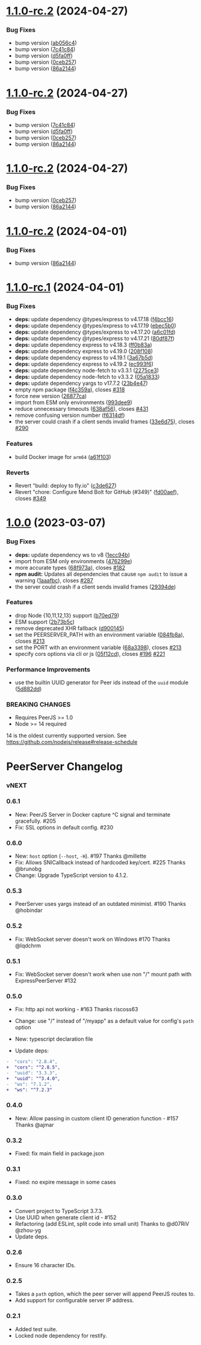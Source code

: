 # [1.1.0-rc.2](https://github.com/peers/peerjs-server/compare/v1.1.0-rc.1...v1.1.0-rc.2) (2024-04-27)


### Bug Fixes

* bump version ([ab056c4](https://github.com/peers/peerjs-server/commit/ab056c4647be3d28c46aef3806b028ed0a920753))
* bump version ([7c41c84](https://github.com/peers/peerjs-server/commit/7c41c847f979108d8e18d6093713baee2044950b))
* bump version ([d5fa0ff](https://github.com/peers/peerjs-server/commit/d5fa0ffb48dc37859bbdbf6bfc2f888602e261e5))
* bump version ([0ceb257](https://github.com/peers/peerjs-server/commit/0ceb25753db3e4e86aa00f7dd3a23fc15bebbf32))
* bump version ([86a2144](https://github.com/peers/peerjs-server/commit/86a214455f9fbb093b949cddcf52da698e41eed1))

# [1.1.0-rc.2](https://github.com/peers/peerjs-server/compare/v1.1.0-rc.1...v1.1.0-rc.2) (2024-04-27)


### Bug Fixes

* bump version ([7c41c84](https://github.com/peers/peerjs-server/commit/7c41c847f979108d8e18d6093713baee2044950b))
* bump version ([d5fa0ff](https://github.com/peers/peerjs-server/commit/d5fa0ffb48dc37859bbdbf6bfc2f888602e261e5))
* bump version ([0ceb257](https://github.com/peers/peerjs-server/commit/0ceb25753db3e4e86aa00f7dd3a23fc15bebbf32))
* bump version ([86a2144](https://github.com/peers/peerjs-server/commit/86a214455f9fbb093b949cddcf52da698e41eed1))

# [1.1.0-rc.2](https://github.com/peers/peerjs-server/compare/v1.1.0-rc.1...v1.1.0-rc.2) (2024-04-27)


### Bug Fixes

* bump version ([0ceb257](https://github.com/peers/peerjs-server/commit/0ceb25753db3e4e86aa00f7dd3a23fc15bebbf32))
* bump version ([86a2144](https://github.com/peers/peerjs-server/commit/86a214455f9fbb093b949cddcf52da698e41eed1))

# [1.1.0-rc.2](https://github.com/peers/peerjs-server/compare/v1.1.0-rc.1...v1.1.0-rc.2) (2024-04-01)


### Bug Fixes

* bump version ([86a2144](https://github.com/peers/peerjs-server/commit/86a214455f9fbb093b949cddcf52da698e41eed1))

# [1.1.0-rc.1](https://github.com/peers/peerjs-server/compare/v1.0.0...v1.1.0-rc.1) (2024-04-01)


### Bug Fixes

* **deps:** update dependency @types/express to v4.17.18 ([f4bcc16](https://github.com/peers/peerjs-server/commit/f4bcc1651598f349626b67099c7a39b01b417f6c))
* **deps:** update dependency @types/express to v4.17.19 ([ebec5b0](https://github.com/peers/peerjs-server/commit/ebec5b07aa29e951058d64a5c98efa238ce0069a))
* **deps:** update dependency @types/express to v4.17.20 ([a6c01fd](https://github.com/peers/peerjs-server/commit/a6c01fd47bfd89fa74a716650a44643612a659aa))
* **deps:** update dependency @types/express to v4.17.21 ([80df87f](https://github.com/peers/peerjs-server/commit/80df87f3da63624e6c7107453f3789e76d688798))
* **deps:** update dependency express to v4.18.3 ([ff0b83a](https://github.com/peers/peerjs-server/commit/ff0b83affc3772402638dd44be521cb2d4c55417))
* **deps:** update dependency express to v4.19.0 ([208f108](https://github.com/peers/peerjs-server/commit/208f1088a59b33fb6848089f1708cbcd96655a61))
* **deps:** update dependency express to v4.19.1 ([3a67b5d](https://github.com/peers/peerjs-server/commit/3a67b5d30cafa1efcb33a35daebbc00766cbf1b6))
* **deps:** update dependency express to v4.19.2 ([ec993f6](https://github.com/peers/peerjs-server/commit/ec993f6b7492858f61541e2ffb37110aabc6140b))
* **deps:** update dependency node-fetch to v3.3.1 ([2275ce3](https://github.com/peers/peerjs-server/commit/2275ce35eb3c44e0a22fd4a4e0d2dca66ebd1219))
* **deps:** update dependency node-fetch to v3.3.2 ([05a1833](https://github.com/peers/peerjs-server/commit/05a1833363b0592ee7941dd295c3ca9ac64d9d04))
* **deps:** update dependency yargs to v17.7.2 ([23b4e47](https://github.com/peers/peerjs-server/commit/23b4e47fb32a773d48027b0cdd0c10be7fad27cb))
* empty npm package ([f4c359a](https://github.com/peers/peerjs-server/commit/f4c359a351e115ba91742b4d703d9d94ec7d395e)), closes [#318](https://github.com/peers/peerjs-server/issues/318)
* force new version ([26877ca](https://github.com/peers/peerjs-server/commit/26877caac26ccfd9541624ca68b58488c70e05c0))
* import from ESM only environments ([993dee9](https://github.com/peers/peerjs-server/commit/993dee95a1f321322a15db6788275e39f586ed7d))
* reduce unnecessary timeouts ([638af56](https://github.com/peers/peerjs-server/commit/638af56f679881194f60b29ae7f7bb7b5756662a)), closes [#431](https://github.com/peers/peerjs-server/issues/431)
* remove confusing version number ([f6314df](https://github.com/peers/peerjs-server/commit/f6314df40c37add66deac5dd8487ad54e4814237))
* the server could crash if a client sends invalid frames ([33e6d75](https://github.com/peers/peerjs-server/commit/33e6d755cc8511954ac0094cb28ae92af95cfe12)), closes [#290](https://github.com/peers/peerjs-server/issues/290)


### Features

* build Docker image for `arm64` ([a61f103](https://github.com/peers/peerjs-server/commit/a61f103abdee352589758bfc34d8554538ff447a))


### Reverts

* Revert "build: deploy to fly.io" ([c3de627](https://github.com/peers/peerjs-server/commit/c3de627fad9ddd22230793fb3f6757d402a052a5))
* Revert "chore: Configure Mend Bolt for GitHub (#349)" ([fd00aef](https://github.com/peers/peerjs-server/commit/fd00aef9809dd60bb7e36b2fdc58e47a1e4b036c)), closes [#349](https://github.com/peers/peerjs-server/issues/349)

# [1.0.0](https://github.com/peers/peerjs-server/compare/v0.6.1...v1.0.0) (2023-03-07)


### Bug Fixes

* **deps:** update dependency ws to v8 ([1ecc94b](https://github.com/peers/peerjs-server/commit/1ecc94b887d23ac59b3622a2fefc9fdab24f170f))
* import from ESM only environments ([476299e](https://github.com/peers/peerjs-server/commit/476299ed08f73e41d175d61b4281736bf8df1ea6))
* more accurate types ([68f973a](https://github.com/peers/peerjs-server/commit/68f973afb44a1f71c9fd9a644602312d8ceda5cf)), closes [#182](https://github.com/peers/peerjs-server/issues/182)
* **npm audit:** Updates all dependencies that cause `npm audit` to issue a warning ([1aaafbc](https://github.com/peers/peerjs-server/commit/1aaafbc4504224f36287fd721f6edbc27a5b9eaa)), closes [#287](https://github.com/peers/peerjs-server/issues/287)
* the server could crash if a client sends invalid frames ([29394de](https://github.com/peers/peerjs-server/commit/29394dea5e1303cdf07337d39c2c93249fdd41db))


### Features

* drop Node {10,11,12,13} support ([b70ed79](https://github.com/peers/peerjs-server/commit/b70ed79d9a239593d128ea2914eea0c2107b03b2))
* ESM support ([2b73b5c](https://github.com/peers/peerjs-server/commit/2b73b5c97de4a366d6635719891b65d5f9878628))
* remove deprecated XHR fallback ([d900145](https://github.com/peers/peerjs-server/commit/d90014590160faf1d489a18ea489c28c43cd4690))
* set the PEERSERVER_PATH with an environment variable ([084fb8a](https://github.com/peers/peerjs-server/commit/084fb8a4bddfcb153a4cb861ba700c8352cd4b35)), closes [#213](https://github.com/peers/peerjs-server/issues/213)
* set the PORT with an environment variable ([68a3398](https://github.com/peers/peerjs-server/commit/68a3398f54b0f45bfe8c501c627f531980823ec1)), closes [#213](https://github.com/peers/peerjs-server/issues/213)
* specify cors options via cli or js ([05f12cd](https://github.com/peers/peerjs-server/commit/05f12cdc562b1a5eb9481f5116da7c001105793a)), closes [#196](https://github.com/peers/peerjs-server/issues/196) [#221](https://github.com/peers/peerjs-server/issues/221)


### Performance Improvements

* use the builtin UUID generator for Peer ids instead of the `uuid` module ([5d882dd](https://github.com/peers/peerjs-server/commit/5d882dd0c6af9bed8602e0507fdf5c1d284be075))


### BREAKING CHANGES

* Requires PeerJS >= 1.0
* Node >= 14 required

14 is the oldest currently supported version. See https://github.com/nodejs/release#release-schedule

# PeerServer Changelog

### vNEXT


### 0.6.1

* New: PeerJS Server in Docker capture ^C signal and terminate gracefully. #205
* Fix: SSL options in default config. #230

### 0.6.0

* New: `host` option (`--host`, `-H`). #197 Thanks @millette
* Fix: Allows SNICallback instead of hardcoded key/cert. #225 Thanks @brunobg
* Change: Upgrade TypeScript version to 4.1.2.

### 0.5.3

* PeerServer uses yargs instead of an outdated minimist. #190 Thanks @hobindar

### 0.5.2

* Fix: WebSocket server doesn't work  on Windows #170 Thanks @lqdchrm

### 0.5.1

* Fix: WebSocket server doesn't work  when use non "/" mount path with ExpressPeerServer #132

### 0.5.0

* Fix: http api not working - #163 Thanks riscoss63

* Change: use "/" instead of "/myapp" as a default value for config's `path` option

* New: typescript declaration file

* Update deps:
```diff
-  "cors": "2.8.4",
+  "cors": "^2.8.5",
-  "uuid": "3.3.3",
+  "uuid": "^3.4.0",
-  "ws": "7.1.2",
+  "ws": "^7.2.3"
```

### 0.4.0

* New: Allow passing in custom client ID generation function - #157 Thanks @ajmar

### 0.3.2

* Fixed: fix main field in package.json

### 0.3.1

* Fixed: no expire message in some cases

### 0.3.0

* Convert project to TypeScript 3.7.3.
* Use UUID when generate client id - #152
* Refactoring (add ESLint, split code into small unit) Thanks to @d07RiV @zhou-yg
* Update deps.

### 0.2.6

* Ensure 16 character IDs.

### 0.2.5

* Takes a `path` option, which the peer server will append PeerJS routes to.
* Add support for configurable server IP address.

### 0.2.1

* Added test suite.
* Locked node dependency for restify.
